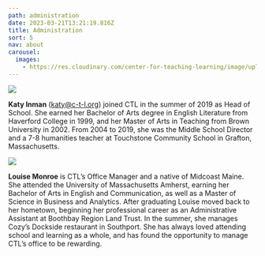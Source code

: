 ```yaml
---
path: administration
date: 2023-03-21T13:21:19.816Z
title: Administration
sort: 5
nav: about
carousel:
  images:
    - https://res.cloudinary.com/center-for-teaching-learning/image/upload/v1661109854/200114_untitledshoot_DSC_3659_rqjbnn.jpg
---
```

![](https://res.cloudinary.com/center-for-teaching-learning/image/upload/v1663681672/Katy_1_jfpimq.png)

**Katy Inman** (katy@c-t-l.org) joined CTL in the summer of 2019 as Head of School. She earned her Bachelor of Arts degree in English Literature from Haverford College in 1999, and her Master of Arts in Teaching from Brown University in 2002. From 2004 to 2019, she was the Middle School Director and a 7-8 humanities teacher at Touchstone Community School in Grafton, Massachusetts.

![](https://res.cloudinary.com/center-for-teaching-learning/image/upload/v1665867927/faculty%20and%20staff%20photos/louise.staff_spnpef.jpg)

**Louise Monroe** is CTL’s Office Manager and a native of Midcoast Maine. She attended the University of Massachusetts Amherst, earning her Bachelor of Arts in English and Communication, as well as a Master of Science in Business and Analytics. After graduating Louise moved back to her hometown, beginning her professional career as an Administrative Assistant at Boothbay Region Land Trust. In the summer, she manages Cozy’s Dockside restaurant in Southport. She has always loved attending school and learning as a whole, and has found the opportunity to manage CTL’s office to be rewarding.